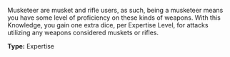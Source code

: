 Musketeer are musket and rifle users, as such, being a musketeer means you have some level of proficiency on these kinds of weapons. With this Knowledge, you gain one extra dice, per Expertise Level, for attacks utilizing any weapons considered muskets or rifles.

__Type:__ Expertise